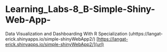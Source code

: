 # Learning_Labs-8_B-Simple-Shiny-Web-App-
Data Visualization and Dashboarding With R Specialization
(uhttps://langat-erick.shinyapps.io/simple-shinyWebApp2/)
[https://langat-erick.shinyapps.io/simple-shinyWebApp2/](url)
